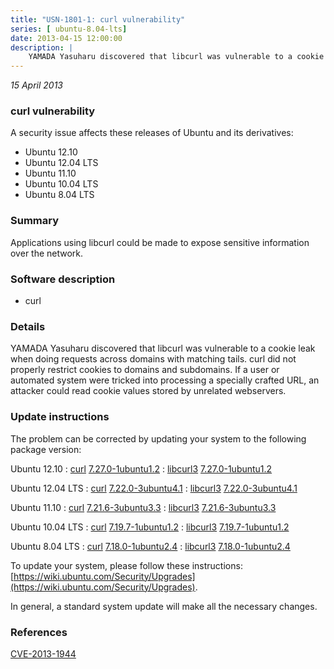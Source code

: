 ```yaml
---
title: "USN-1801-1: curl vulnerability"
series: [ ubuntu-8.04-lts]
date: 2013-04-15 12:00:00
description: |
    YAMADA Yasuharu discovered that libcurl was vulnerable to a cookie leak when doing requests across domains with matching tails. curl did not properly restrict cookies to domains and subdomains. If a user or automated system were tricked into processing a specially crafted URL, an attacker could read cookie values stored by unrelated webservers. 
--- 
```

 
 

*15 April 2013*

### curl vulnerability

A security issue affects these releases of Ubuntu and its derivatives:

* Ubuntu 12.10
* Ubuntu 12.04 LTS
* Ubuntu 11.10
* Ubuntu 10.04 LTS
* Ubuntu 8.04 LTS

### Summary

Applications using libcurl could be made to expose sensitive information over the network.

### Software description

* curl 

### Details

YAMADA Yasuharu discovered that libcurl was vulnerable to a cookie leak when doing requests across domains with matching tails. curl did not properly restrict cookies to domains and subdomains. If a user or automated system were tricked into processing a specially crafted URL, an attacker could read cookie values stored by unrelated webservers. 

### Update instructions

The problem can be corrected by updating your system to the following package version:

Ubuntu 12.10
 : [curl](https://launchpad.net/ubuntu/+source/curl) <span> [7.27.0-1ubuntu1.2](https://launchpad.net/ubuntu/+source/curl/7.27.0-1ubuntu1.2) </span> 
 : [libcurl3](https://launchpad.net/ubuntu/+source/curl) <span> [7.27.0-1ubuntu1.2](https://launchpad.net/ubuntu/+source/curl/7.27.0-1ubuntu1.2) </span> 

Ubuntu 12.04 LTS
 : [curl](https://launchpad.net/ubuntu/+source/curl) <span> [7.22.0-3ubuntu4.1](https://launchpad.net/ubuntu/+source/curl/7.22.0-3ubuntu4.1) </span> 
 : [libcurl3](https://launchpad.net/ubuntu/+source/curl) <span> [7.22.0-3ubuntu4.1](https://launchpad.net/ubuntu/+source/curl/7.22.0-3ubuntu4.1) </span> 

Ubuntu 11.10
 : [curl](https://launchpad.net/ubuntu/+source/curl) <span> [7.21.6-3ubuntu3.3](https://launchpad.net/ubuntu/+source/curl/7.21.6-3ubuntu3.3) </span> 
 : [libcurl3](https://launchpad.net/ubuntu/+source/curl) <span> [7.21.6-3ubuntu3.3](https://launchpad.net/ubuntu/+source/curl/7.21.6-3ubuntu3.3) </span> 

Ubuntu 10.04 LTS
 : [curl](https://launchpad.net/ubuntu/+source/curl) <span> [7.19.7-1ubuntu1.2](https://launchpad.net/ubuntu/+source/curl/7.19.7-1ubuntu1.2) </span> 
 : [libcurl3](https://launchpad.net/ubuntu/+source/curl) <span> [7.19.7-1ubuntu1.2](https://launchpad.net/ubuntu/+source/curl/7.19.7-1ubuntu1.2) </span> 

Ubuntu 8.04 LTS
 : [curl](https://launchpad.net/ubuntu/+source/curl) <span> [7.18.0-1ubuntu2.4](https://launchpad.net/ubuntu/+source/curl/7.18.0-1ubuntu2.4) </span> 
 : [libcurl3](https://launchpad.net/ubuntu/+source/curl) <span> [7.18.0-1ubuntu2.4](https://launchpad.net/ubuntu/+source/curl/7.18.0-1ubuntu2.4) </span> 

To update your system, please follow these instructions: [https://wiki.ubuntu.com/Security/Upgrades](https://wiki.ubuntu.com/Security/Upgrades).

In general, a standard system update will make all the necessary changes. 

### References

 
 [CVE-2013-1944](http://people.ubuntu.com/~ubuntu-security/cve/CVE-2013-1944)
 

